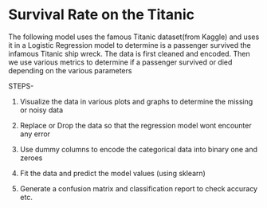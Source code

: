 # Survival Rate on the Titanic

The following model uses the famous Titanic dataset(from Kaggle) and uses it in a Logistic Regression model to determine is a passenger survived the infamous Titanic ship wreck. The data is first cleaned and encoded. Then we use various metrics to determine if a passenger survived or died depending on the various parameters 

STEPS-
1) Visualize the data in various plots and graphs to determine the missing or noisy data
 
2) Replace or Drop the data so that the regression model wont encounter any error
 
3) Use dummy columns to encode the categorical data into binary one and zeroes
 
4) Fit the data and predict the model values (using sklearn)
 
5) Generate a confusion matrix and classification report to check accuracy etc.
